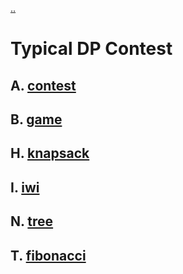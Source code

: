 [..](..)

# Typical DP Contest

## A. [contest](tdpc_contest.html)

## B. [game](tdpc_game.html)

## H. [knapsack](tdpc_knapsack.html)

## I. [iwi](tdpc_iwi.html)

## N. [tree](tdpc_tree.html)

## T. [fibonacci](tdpc_fibonacci.html)
